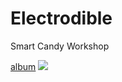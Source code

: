# Electrodible 
Smart Candy Workshop  


[album](https://photos.app.goo.gl/mY5Ewrm5HZ2HY6nr2)
![](https://i.imgur.com/BrXg3Ir.png)
